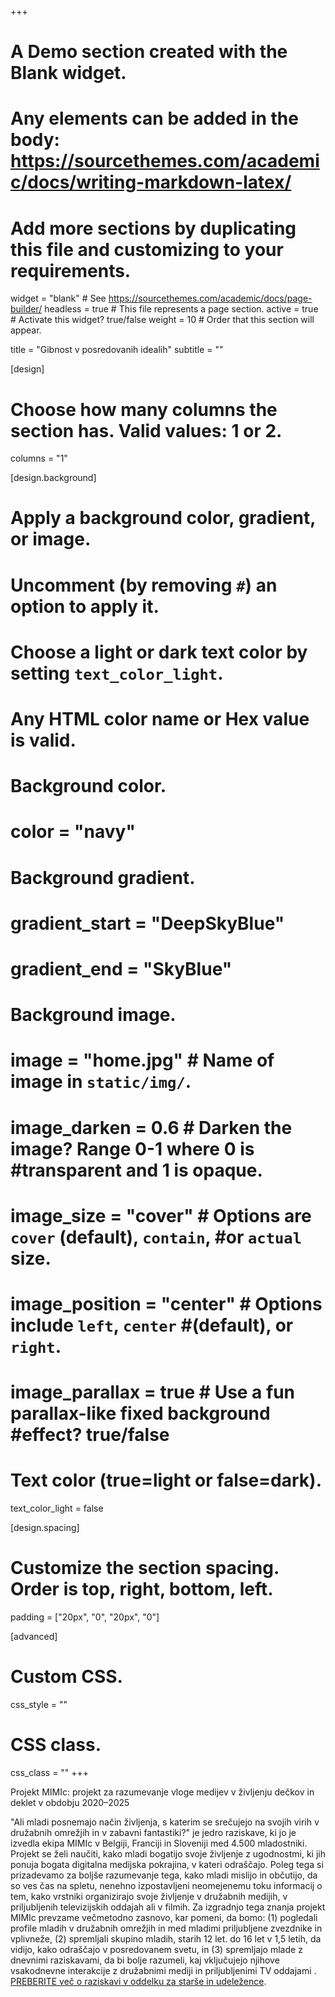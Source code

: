 +++
# A Demo section created with the Blank widget.
# Any elements can be added in the body: https://sourcethemes.com/academic/docs/writing-markdown-latex/
# Add more sections by duplicating this file and customizing to your requirements.

widget = "blank"  # See https://sourcethemes.com/academic/docs/page-builder/
headless = true  # This file represents a page section.
active = true  # Activate this widget? true/false
weight = 10  # Order that this section will appear.

title = "Gibnost v posredovanih idealih"
subtitle = ""

[design]
  # Choose how many columns the section has. Valid values: 1 or 2.
  columns = "1"

[design.background]
  # Apply a background color, gradient, or image.
  #   Uncomment (by removing `#`) an option to apply it.
  #   Choose a light or dark text color by setting `text_color_light`.
  #   Any HTML color name or Hex value is valid.

  # Background color.
  # color = "navy"
  
  # Background gradient.
  # gradient_start = "DeepSkyBlue"
  # gradient_end = "SkyBlue"
  
  # Background image.
#  image = "home.jpg"  # Name of image in `static/img/`.
#  image_darken = 0.6  # Darken the image? Range 0-1 where 0 is #transparent and 1 is opaque.
#  image_size = "cover"  #  Options are `cover` (default), `contain`, #or `actual` size.
#  image_position = "center"  # Options include `left`, `center` #(default), or `right`.
#  image_parallax = true  # Use a fun parallax-like fixed background #effect? true/false

  # Text color (true=light or false=dark).
  text_color_light = false

[design.spacing]
  # Customize the section spacing. Order is top, right, bottom, left.
  padding = ["20px", "0", "20px", "0"]

[advanced]
 # Custom CSS. 
 css_style = ""
 
 # CSS class.
 css_class = ""
+++

Projekt MIMIc: projekt za razumevanje vloge medijev v življenju dečkov in deklet v obdobju 2020–2025

"Ali mladi posnemajo način življenja, s katerim se srečujejo na svojih virih v družabnih omrežjih in v zabavni fantastiki?" je jedro raziskave, ki jo je izvedla ekipa MIMIc v Belgiji, Franciji in Sloveniji med 4.500 mladostniki. Projekt se želi naučiti, kako mladi bogatijo svoje življenje z ugodnostmi, ki jih ponuja bogata digitalna medijska pokrajina, v kateri odraščajo. Poleg tega si prizadevamo za boljše razumevanje tega, kako mladi mislijo in občutijo, da so ves čas na spletu, nenehno izpostavljeni neomejenemu toku informacij o tem, kako vrstniki organizirajo svoje življenje v družabnih medijih, v priljubljenih televizijskih oddajah ali v filmih. Za izgradnjo tega znanja projekt MIMIc prevzame večmetodno zasnovo, kar pomeni, da bomo: (1) pogledali profile mladih v družabnih omrežjih in med mladimi priljubljene zvezdnike in vplivneže, (2) spremljali skupino mladih, starih 12 let. do 16 let v 1,5 letih, da vidijo, kako odraščajo v posredovanem svetu, in (3) spremljajo mlade z dnevnimi raziskavami, da bi bolje razumeli, kaj vključujejo njihove vsakodnevne interakcije z družabnimi mediji in priljubljenimi TV oddajami . [PREBERITE več o raziskavi v oddelku za starše in udeležence](http://www.projectmimic.eu/sl/parents/).